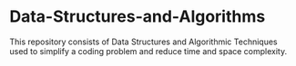 # Data-Structures-and-Algorithms
This repository consists of Data Structures and Algorithmic Techniques used to simplify a coding problem and reduce time and space complexity.
